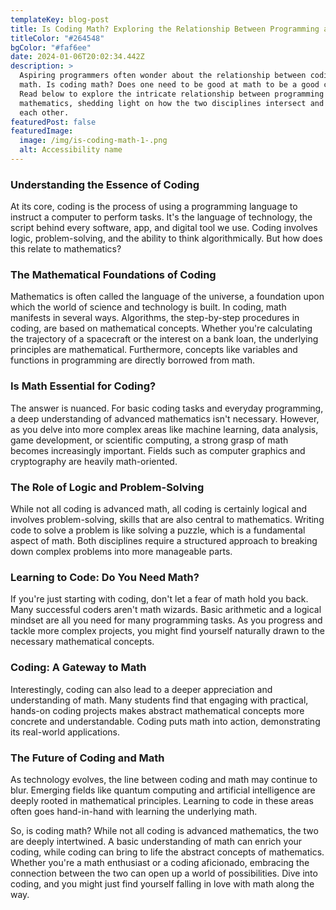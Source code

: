 ```yaml
---
templateKey: blog-post
title: Is Coding Math? Exploring the Relationship Between Programming and Mathematics
titleColor: "#264548"
bgColor: "#faf6ee"
date: 2024-01-06T20:02:34.442Z
description: >
  Aspiring programmers often wonder about the relationship between coding and
  math. Is coding math? Does one need to be good at math to be a good coder?
  Read below to explore the intricate relationship between programming and
  mathematics, shedding light on how the two disciplines intersect and influence
  each other.
featuredPost: false
featuredImage:
  image: /img/is-coding-math-1-.png
  alt: Accessibility name
---
```

### Understanding the Essence of Coding

At its core, coding is the process of using a programming language to instruct a computer to perform tasks. It's the language of technology, the script behind every software, app, and digital tool we use. Coding involves logic, problem-solving, and the ability to think algorithmically. But how does this relate to mathematics?

### The Mathematical Foundations of Coding


Mathematics is often called the language of the universe, a foundation upon which the world of science and technology is built. In coding, math manifests in several ways. Algorithms, the step-by-step procedures in coding, are based on mathematical concepts. Whether you're calculating the trajectory of a spacecraft or the interest on a bank loan, the underlying principles are mathematical. Furthermore, concepts like variables and functions in programming are directly borrowed from math.

### Is Math Essential for Coding?


The answer is nuanced. For basic coding tasks and everyday programming, a deep understanding of advanced mathematics isn't necessary. However, as you delve into more complex areas like machine learning, data analysis, game development, or scientific computing, a strong grasp of math becomes increasingly important. Fields such as computer graphics and cryptography are heavily math-oriented.

### The Role of Logic and Problem-Solving


While not all coding is advanced math, all coding is certainly logical and involves problem-solving, skills that are also central to mathematics. Writing code to solve a problem is like solving a puzzle, which is a fundamental aspect of math. Both disciplines require a structured approach to breaking down complex problems into more manageable parts.

### Learning to Code: Do You Need Math?


If you're just starting with coding, don't let a fear of math hold you back. Many successful coders aren't math wizards. Basic arithmetic and a logical mindset are all you need for many programming tasks. As you progress and tackle more complex projects, you might find yourself naturally drawn to the necessary mathematical concepts.

### Coding: A Gateway to Math


Interestingly, coding can also lead to a deeper appreciation and understanding of math. Many students find that engaging with practical, hands-on coding projects makes abstract mathematical concepts more concrete and understandable. Coding puts math into action, demonstrating its real-world applications.

### The Future of Coding and Math


As technology evolves, the line between coding and math may continue to blur. Emerging fields like quantum computing and artificial intelligence are deeply rooted in mathematical principles. Learning to code in these areas often goes hand-in-hand with learning the underlying math.

So, is coding math? While not all coding is advanced mathematics, the two are deeply intertwined. A basic understanding of math can enrich your coding, while coding can bring to life the abstract concepts of mathematics. Whether you're a math enthusiast or a coding aficionado, embracing the connection between the two can open up a world of possibilities. Dive into coding, and you might just find yourself falling in love with math along the way.